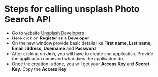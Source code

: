 # Steps for calling unsplash Photo Search API 
 <ul>
  <li>Go to website <a href="https://unsplash.com/developers">Unsplash Developers</a></li>
  <li>Here click on <b>Register as a Developer</b></li>
  <li>On the new window provide basic details like <b>First name, Last name, Email address, Username</b> and <b>Password</b></li>
  <li>After clicking on <b>Join</b>, you will have to create one application. Provide the application name and what does the application do.</li>
  <li>Once the creation is done, you will get your <b>Access Key</b> and <b>Secret Key</b>. Copy the <b>Access Key</b></li>
    
